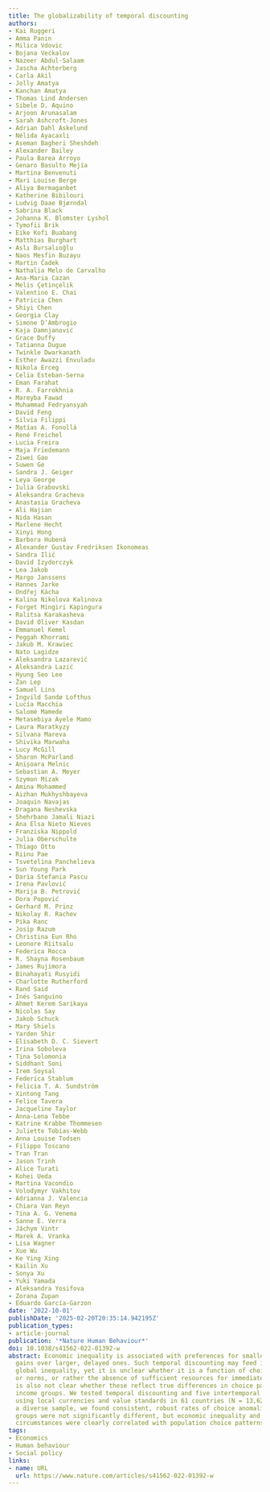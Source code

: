 ```yaml
---
title: The globalizability of temporal discounting
authors:
- Kai Ruggeri
- Amma Panin
- Milica Vdovic
- Bojana Većkalov
- Nazeer Abdul-Salaam
- Jascha Achterberg
- Carla Akil
- Jolly Amatya
- Kanchan Amatya
- Thomas Lind Andersen
- Sibele D. Aquino
- Arjoon Arunasalam
- Sarah Ashcroft-Jones
- Adrian Dahl Askelund
- Nélida Ayacaxli
- Aseman Bagheri Sheshdeh
- Alexander Bailey
- Paula Barea Arroyo
- Genaro Basulto Mejía
- Martina Benvenuti
- Mari Louise Berge
- Aliya Bermaganbet
- Katherine Bibilouri
- Ludvig Daae Bjørndal
- Sabrina Black
- Johanna K. Blomster Lyshol
- Tymofii Brik
- Eike Kofi Buabang
- Matthias Burghart
- Aslı Bursalıoğlu
- Naos Mesfin Buzayu
- Martin Čadek
- Nathalia Melo de Carvalho
- Ana-Maria Cazan
- Melis Çetinçelik
- Valentino E. Chai
- Patricia Chen
- Shiyi Chen
- Georgia Clay
- Simone D’Ambrogio
- Kaja Damnjanović
- Grace Duffy
- Tatianna Dugue
- Twinkle Dwarkanath
- Esther Awazzi Envuladu
- Nikola Erceg
- Celia Esteban-Serna
- Eman Farahat
- R. A. Farrokhnia
- Mareyba Fawad
- Muhammad Fedryansyah
- David Feng
- Silvia Filippi
- Matías A. Fonollá
- René Freichel
- Lucia Freira
- Maja Friedemann
- Ziwei Gao
- Suwen Ge
- Sandra J. Geiger
- Leya George
- Iulia Grabovski
- Aleksandra Gracheva
- Anastasia Gracheva
- Ali Hajian
- Nida Hasan
- Marlene Hecht
- Xinyi Hong
- Barbora Hubená
- Alexander Gustav Fredriksen Ikonomeas
- Sandra Ilić
- David Izydorczyk
- Lea Jakob
- Margo Janssens
- Hannes Jarke
- Ondřej Kácha
- Kalina Nikolova Kalinova
- Forget Mingiri Kapingura
- Ralitsa Karakasheva
- David Oliver Kasdan
- Emmanuel Kemel
- Peggah Khorrami
- Jakub M. Krawiec
- Nato Lagidze
- Aleksandra Lazarević
- Aleksandra Lazić
- Hyung Seo Lee
- Žan Lep
- Samuel Lins
- Ingvild Sandø Lofthus
- Lucía Macchia
- Salomé Mamede
- Metasebiya Ayele Mamo
- Laura Maratkyzy
- Silvana Mareva
- Shivika Marwaha
- Lucy McGill
- Sharon McParland
- Anișoara Melnic
- Sebastian A. Meyer
- Szymon Mizak
- Amina Mohammed
- Aizhan Mukhyshbayeva
- Joaquin Navajas
- Dragana Neshevska
- Shehrbano Jamali Niazi
- Ana Elsa Nieto Nieves
- Franziska Nippold
- Julia Oberschulte
- Thiago Otto
- Riinu Pae
- Tsvetelina Panchelieva
- Sun Young Park
- Daria Stefania Pascu
- Irena Pavlović
- Marija B. Petrović
- Dora Popović
- Gerhard M. Prinz
- Nikolay R. Rachev
- Pika Ranc
- Josip Razum
- Christina Eun Rho
- Leonore Riitsalu
- Federica Rocca
- R. Shayna Rosenbaum
- James Rujimora
- Binahayati Rusyidi
- Charlotte Rutherford
- Rand Said
- Inés Sanguino
- Ahmet Kerem Sarikaya
- Nicolas Say
- Jakob Schuck
- Mary Shiels
- Yarden Shir
- Elisabeth D. C. Sievert
- Irina Soboleva
- Tina Solomonia
- Siddhant Soni
- Irem Soysal
- Federica Stablum
- Felicia T. A. Sundström
- Xintong Tang
- Felice Tavera
- Jacqueline Taylor
- Anna-Lena Tebbe
- Katrine Krabbe Thommesen
- Juliette Tobias-Webb
- Anna Louise Todsen
- Filippo Toscano
- Tran Tran
- Jason Trinh
- Alice Turati
- Kohei Ueda
- Martina Vacondio
- Volodymyr Vakhitov
- Adrianna J. Valencia
- Chiara Van Reyn
- Tina A. G. Venema
- Sanne E. Verra
- Jáchym Vintr
- Marek A. Vranka
- Lisa Wagner
- Xue Wu
- Ke Ying Xing
- Kailin Xu
- Sonya Xu
- Yuki Yamada
- Aleksandra Yosifova
- Zorana Zupan
- Eduardo García-Garzon
date: '2022-10-01'
publishDate: '2025-02-20T20:35:14.942195Z'
publication_types:
- article-journal
publication: '*Nature Human Behaviour*'
doi: 10.1038/s41562-022-01392-w
abstract: Economic inequality is associated with preferences for smaller, immediate
  gains over larger, delayed ones. Such temporal discounting may feed into rising
  global inequality, yet it is unclear whether it is a function of choice preferences
  or norms, or rather the absence of sufficient resources for immediate needs. It
  is also not clear whether these reflect true differences in choice patterns between
  income groups. We tested temporal discounting and five intertemporal choice anomalies
  using local currencies and value standards in 61 countries (N = 13,629). Across
  a diverse sample, we found consistent, robust rates of choice anomalies. Lower-income
  groups were not significantly different, but economic inequality and broader financial
  circumstances were clearly correlated with population choice patterns.
tags:
- Economics
- Human behaviour
- Social policy
links:
- name: URL
  url: https://www.nature.com/articles/s41562-022-01392-w
---
```

